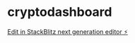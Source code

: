 # cryptodashboard

[Edit in StackBlitz next generation editor ⚡️](https://stackblitz.com/~/github.com/cmiller4135/cryptodashboard)